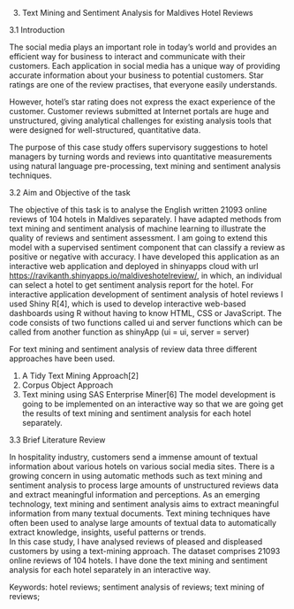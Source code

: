 3.	Text Mining and Sentiment Analysis for
Maldives Hotel Reviews

3.1	Introduction

The social media plays an important role in today’s world and provides an efficient way for business to interact and communicate with their customers. Each application in social media has a unique way of providing accurate information about your business to potential customers. Star ratings are one of the review practises, that everyone easily understands.

However, hotel’s star rating does not express the exact experience of the customer. Customer reviews submitted at Internet portals are huge and unstructured, giving analytical challenges for existing analysis tools that were designed for well-structured, quantitative data. 

The purpose of this case study offers supervisory suggestions to hotel managers by turning words and reviews into quantitative measurements using natural language pre-processing, text mining and sentiment analysis techniques.


3.2	Aim and Objective of the task

The objective of this task is to analyse the English written 21093 online reviews of 104 hotels in Maldives separately. I have adapted methods from text mining and sentiment analysis of machine learning to illustrate the quality of reviews and sentiment assessment. I am going to extend this model with a supervised sentiment component that can classify a review as positive or negative with accuracy. 
I have developed this application as an interactive web application and deployed in shinyapps cloud with url https://ravikanth.shinyapps.io/maldiveshotelreview/, in which, an individual can select a hotel to get sentiment analysis report for the hotel. For interactive application development of sentiment analysis of hotel reviews I used Shiny R[4], which is used to develop interactive web-based dashboards using R without having to know HTML, CSS or JavaScript. The code consists of two functions called ui and server functions which can be called from another function as shinyApp (ui = ui, server = server)
 
For text mining and sentiment analysis of review data three different approaches have been used. 
1.	A Tidy Text Mining Approach[2]
2.	Corpus Object Approach
3.	Text mining using SAS Enterprise Miner[6]
The model development is going to be implemented on an interactive way so that we are going get the results of text mining and sentiment analysis for each hotel separately.

3.3	Brief Literature Review 

In hospitality industry, customers send a immense amount of textual information about various hotels on various social media sites. There is a growing concern in using automatic methods such as text mining and sentiment analysis to process large amounts of unstructured reviews data and extract meaningful information and perceptions. As an emerging technology, text mining and sentiment analysis aims to extract meaningful information from many textual documents. Text mining techniques have often been used to analyse large amounts of textual data to automatically extract knowledge, insights, useful patterns or trends.  
In this case study, I have analysed reviews of pleased and displeased customers by using a text-mining approach. The dataset comprises  21093 online reviews of 104 hotels. I have done the text mining and sentiment analysis for each hotel separately in an interactive way.


Keywords:
hotel reviews; sentiment analysis of reviews; text mining of reviews; 

